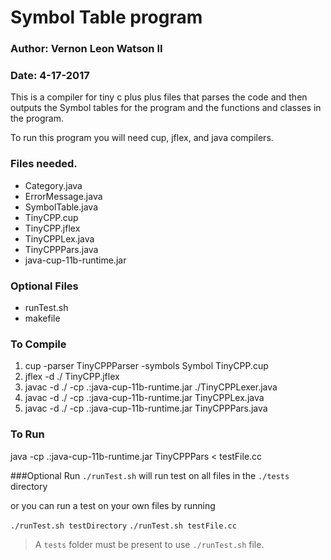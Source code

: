 # Symbol Table program
### Author: Vernon Leon Watson II
### Date: 4-17-2017


This is a compiler for tiny c plus plus files that parses the 
code and then outputs the Symbol tables for the program and 
the functions and classes in the program.

To run this program you will need cup, jflex, and java compilers.

### Files needed.
* Category.java
* ErrorMessage.java
* SymbolTable.java
* TinyCPP.cup
* TinyCPP.jflex
* TinyCPPLex.java
* TinyCPPPars.java
* java-cup-11b-runtime.jar

### Optional Files

* runTest.sh
* makefile

### To Compile

1. cup -parser TinyCPPParser -symbols Symbol TinyCPP.cup
2. jflex -d ./ TinyCPP.jflex 
3. javac -d ./ -cp .:java-cup-11b-runtime.jar ./TinyCPPLexer.java
4. javac -d ./ -cp .:java-cup-11b-runtime.jar TinyCPPLex.java
5. javac -d ./ -cp .:java-cup-11b-runtime.jar TinyCPPPars.java

### To Run

java -cp .:java-cup-11b-runtime.jar TinyCPPPars  < testFile.cc

###Optional Run
`./runTest.sh` will run test on all files in the `./tests` directory

or you can run a test on your own files by running 

`./runTest.sh testDirectory`
`./runTest.sh testFile.cc`

> A `tests` folder must be present to use `./runTest.sh` file.


